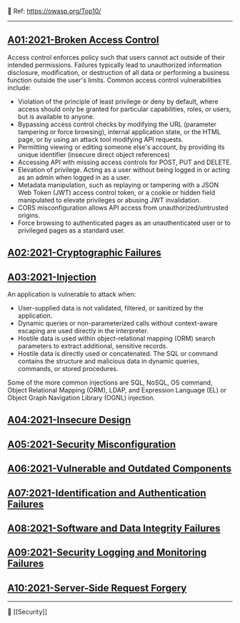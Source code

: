 🔗 Ref: https://owasp.org/Top10/

----

## [A01:2021-Broken Access Control](https://owasp.org/Top10/A01_2021-Broken_Access_Control/)

Access control enforces policy such that users cannot act outside of their intended permissions. Failures typically lead to unauthorized information disclosure, modification, or destruction of all data or performing a business function outside the user's limits. Common access control vulnerabilities include:

- Violation of the principle of least privilege or deny by default, where access should only be granted for particular capabilities, roles, or users, but is available to anyone.
- Bypassing access control checks by modifying the URL (parameter tampering or force browsing), internal application state, or the HTML page, or by using an attack tool modifying API requests.
- Permitting viewing or editing someone else's account, by providing its unique identifier (insecure direct object references)
- Accessing API with missing access controls for POST, PUT and DELETE.
- Elevation of privilege. Acting as a user without being logged in or acting as an admin when logged in as a user.
- Metadata manipulation, such as replaying or tampering with a JSON Web Token (JWT) access control token, or a cookie or hidden field manipulated to elevate privileges or abusing JWT invalidation.
- CORS misconfiguration allows API access from unauthorized/untrusted origins.
- Force browsing to authenticated pages as an unauthenticated user or to privileged pages as a standard user.

## [A02:2021-Cryptographic Failures](https://owasp.org/Top10/A02_2021-Cryptographic_Failures/)

## [A03:2021-Injection](https://owasp.org/Top10/A03_2021-Injection/)

An application is vulnerable to attack when:

- User-supplied data is not validated, filtered, or sanitized by the application.
- Dynamic queries or non-parameterized calls without context-aware escaping are used directly in the interpreter.
- Hostile data is used within object-relational mapping (ORM) search parameters to extract additional, sensitive records.
- Hostile data is directly used or concatenated. The SQL or command contains the structure and malicious data in dynamic queries, commands, or stored procedures.

Some of the more common injections are SQL, NoSQL, OS command, Object Relational Mapping (ORM), LDAP, and Expression Language (EL) or Object Graph Navigation Library (OGNL) injection.

## [A04:2021-Insecure Design](https://owasp.org/Top10/A04_2021-Insecure_Design/)

## [A05:2021-Security Misconfiguration](https://owasp.org/Top10/A05_2021-Security_Misconfiguration/)

## **[A06:2021-Vulnerable and Outdated Components](https://owasp.org/Top10/A06_2021-Vulnerable_and_Outdated_Components/)**

## **[A07:2021-Identification and Authentication Failures](https://owasp.org/Top10/A07_2021-Identification_and_Authentication_Failures/)**

## **[A08:2021-Software and Data Integrity Failures](https://owasp.org/Top10/A08_2021-Software_and_Data_Integrity_Failures/)**

## **[A09:2021-Security Logging and Monitoring Failures](https://owasp.org/Top10/A09_2021-Security_Logging_and_Monitoring_Failures/)**

## **[A10:2021-Server-Side Request Forgery](https://owasp.org/Top10/A10_2021-Server-Side_Request_Forgery_%28SSRF%29/)**



----
📂 [[Security]]